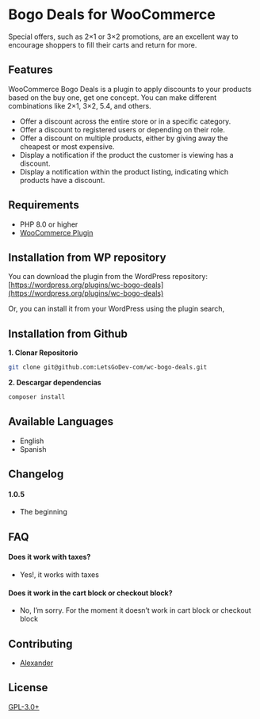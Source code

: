 # Bogo Deals for WooCommerce

Special offers, such as 2×1 or 3×2 promotions, are an excellent way to encourage shoppers to fill their carts and return for more.

## Features ##

WooCommerce Bogo Deals is a plugin to apply discounts to your products based on the buy one, get one concept. You can make different combinations like 2×1, 3×2, 5.4, and others.

* Offer a discount across the entire store or in a specific category.
* Offer a discount to registered users or depending on their role.
* Offer a discount on multiple products, either by giving away the cheapest or most expensive.
* Display a notification if the product the customer is viewing has a discount.
* Display a notification within the product listing, indicating which products have a discount.

## Requirements ##

- PHP 8.0 or higher
- [WooCommerce Plugin](https://wordpress.org/plugins/woocommerce/)


## Installation from WP repository

You can download the plugin from the WordPress repository:
[https://wordpress.org/plugins/wc-bogo-deals](https://wordpress.org/plugins/wc-bogo-deals)

Or, you can install it from your WordPress using the plugin search,


## Installation from Github

**1. Clonar Repositorio**

```bash
git clone git@github.com:LetsGoDev-com/wc-bogo-deals.git
```

**2. Descargar dependencias**
```bash
composer install
```

## Available Languages ##

* English
* Spanish


## Changelog ##
#### 1.0.5 ####
* The beginning


## FAQ ##

####  Does it work with taxes? ####
* Yes!, it works with taxes

#### Does it work in the cart block or checkout block? ####
* No, I’m sorry. For the moment it doesn’t work in cart block or checkout block


## Contributing ##

* [Alexander](https://github.com/gonzalesc)

## License

[GPL-3.0+](https://www.gnu.org/licenses/gpl-3.0.txt)